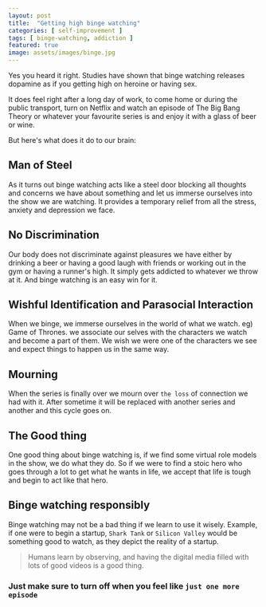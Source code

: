 ```yaml
---
layout: post
title:  "Getting high binge watching"
categories: [ self-improvement ]
tags: [ binge-watching, addiction ]
featured: true
image: assets/images/binge.jpg
---
```


Yes you heard it right. Studies have shown that binge watching releases dopamine as if you getting high on heroine or having sex. 

It does feel right after a long day of work, to come home or during the public transport, turn on Netflix and watch an episode of The Big Bang Theory or whatever your favourite series is and enjoy it with a glass of beer or wine.

But here's what does it do to our brain:

## Man of Steel

As it turns out binge watching acts like a steel door blocking all thoughts and concerns we have about something and let us immerse ourselves into the show we are watching. It provides a temporary relief from all the stress, anxiety and depression we face.

## No Discrimination

Our body does not discriminate against pleasures we have either by drinking a beer or having a good laugh with friends or working out in the gym or having a runner's high.
It simply gets addicted to whatever we throw at it. And binge watching is an easy win for it.

## Wishful Identification and Parasocial Interaction 

When we binge, we immerse ourselves in the world of what we watch. eg) Game of Thrones.
we associate our selves with the characters we watch and become a part of them.
We wish we were one of the characters we see and expect things to happen us in the same way.

## Mourning

When the series is finally over we mourn over `the loss` of connection we had with it.
After sometime it will be replaced with another series and another and this cycle goes on.


## The Good thing

One good thing about binge watching is, if we find some virtual role models in the show, we do what they do. 
So if we were to find a stoic hero who goes through a lot to get what he wants in life, we accept that life is tough and begin to act like that hero.

  
## Binge watching responsibly

Binge watching may not be a bad thing if we learn to use it wisely. Example, if one were to begin a startup, `Shark Tank` or `Silicon Valley` would be something good to watch, as they depict the reality of a startup.  

> Humans learn by observing, and having the digital media filled with lots of good videos is a good thing. 

### Just make sure to turn off when you feel like `just one more episode` 




